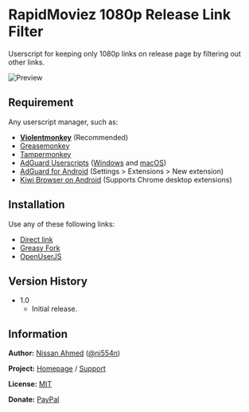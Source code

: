 # RapidMoviez 1080p Release Link Filter

Userscript for keeping only 1080p links on release page by filtering out other links.

![Preview](https://github.com/ni554n/userscripts/raw/master/art/RapidMoviez%201080p%20Release%20Link%20Filter.png)

## Requirement

Any userscript manager, such as:

- [**Violentmonkey**](https://violentmonkey.github.io/get-it/) (Recommended)
- [Greasemonkey](https://addons.mozilla.org/en-US/firefox/addon/greasemonkey/)
- [Tampermonkey](https://www.tampermonkey.net/)
- [AdGuard Userscripts](https://kb.adguard.com/en/general/userscripts) ([Windows](https://kb.adguard.com/en/windows/features/extensions) and [macOS](https://kb.adguard.com/en/macos/features/extensions))
- [AdGuard for Android](https://adguard.com/en/adguard-android/overview.html) (Settings > Extensions > New extension)
- [Kiwi Browser on Android](https://play.google.com/store/apps/details?id=com.kiwibrowser.browser) (Supports Chrome desktop extensions)

## Installation

Use any of these following links:

- [Direct link](https://github.com/ni554n/userscripts/raw/master/rapidmoviez-1080p-release-filter/rapidmoviez-1080p-release-filter.user.js)
- [Greasy Fork](https://greasyfork.org/en/scripts/398908-rapidmoviez-1080p-release-link-filter)
- [OpenUserJS](https://openuserjs.org/scripts/ni554n/RapidMoviez_1080p_Release_Link_Filter)

## Version History

- 1.0
  - Initial release.

## Information

**Author:** [Nissan Ahmed](https://ni554n.github.io) ([@ni554n](https://twitter.com/ni554n))

**Project:** [Homepage](https://github.com/ni554n/userscripts/) / [Support](https://github.com/ni554n/userscripts/issues)

**License:** [MIT](https://github.com/ni554n/userscripts/blob/master/LICENSE)

**Donate:** [PayPal](https://paypal.me/ni554n)
